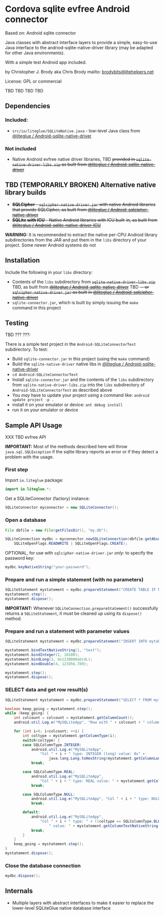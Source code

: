 # Cordova sqlite evfree Android connector

Based on: Android sqlite connector

Java classes with abstract interface layers to provide a simple, easy-to-use Java interface to the andriod-sqlite-native-driver library (may be adapted for other Java environments).

With a simple test Android app included.

by Christopher J. Brody aka Chris Brody mailto: brodybits@litehelpers.net

License: GPL or commercial

TBD TBD TBD TBD

## Dependencies

### Included:

- `src/io/liteglue/SQLiteNative.java` - low-level Java class from  [@liteglue / Android-sqlite-native-driver](https://github.com/liteglue/Android-sqlite-native-driver)

### Not included

- Native Android evfree native driver libraries, TBD ~~provided in `sqlite-native-driver-libs.zip` as built from [@liteglue / Android-sqlite-native-driver](https://github.com/liteglue/Android-sqlite-native-driver)~~

## TBD (TEMPORARILY BROKEN) Alternative native library builds

- ~~**SQLCipher** - `sqlcipher-native-driver.jar` with native Android libraries that provide SQLCipher, as built from [@liteglue / Android-sqlcipher-native-driver](https://github.com/liteglue/Android-sqlcipher-native-driver)~~
- ~~**SQLite with ICU** - Native Android libraries with ICU built-in, as built from [@liteglue / Android-sqlite-native-driver-ICU](https://github.com/liteglue/Android-sqlite-native-driver-ICU)~~

**WARNING:** It is recommended to extract the native per-CPU Android library subdirectories from the JAR and put them in the `libs` directory of your project. Some newer Android systems do not

## Installation

Include the following in your `libs` directory:
- Contents of the `libs` subdirectory from ~~`sqlite-native-driver-libs.zip`~~ TBD, as built from ~~[@liteglue / Android-sqlite-native-driver](https://github.com/liteglue/Android-sqlite-native-driver)~~ TBD ~~-- or `sqlcipher-native-driver.jar` as built in [@liteglue / Android-sqlcipher-native-driver](https://github.com/liteglue/Android-sqlcipher-native-driver)~~
- `sqlite-connector.jar`, which is built by simply issuing the `make` command in this project

## Testing

TBD ??? ???:

There is a simple test project in the `Android-SQLiteConnectorTest` subdirectory. To test:
- Build `sqlite-connector.jar` in this project (using the `make` command)
- Build the `sqlite-native-driver` native libs in [@liteglue / Android-sqlite-native-driver](https://github.com/liteglue/Android-sqlite-native-driver)
- `cd Android-SQLiteConnectorTest`
- Install `sqlite-connector.jar` and the contents of the `libs` subdirectory from `sqlite-native-driver-libs.zip` into the `libs` subdirectory of `Android-SQLiteConnectorTest` as described above
- You *may* have to update your project using a command like: `android update project -p .`
- install it on your emulator or device: `ant debug install`
- run it on your emulator or device

## Sample API Usage

XXX TBD evfree API

**IMPORTANT:** Most of the methods described here will throw `java.sql.SQLException` if the sqlite library reports an error or if they detect a problem with the usage.

### First step

Import `io.liteglue` package:

```Java
import io.liteglue.*;
```

Get a SQLiteConnector (factory) instance:

```Java
SQLiteConnector myconnector = new SQLiteConnector();
```

### Open a database

```Java
File dbfile = new File(getFilesDir(), "my.db");

SQLiteConnection mydbc = myconnector.newSQLiteConnection(dbfile.getAbsolutePath(),
    SQLiteOpenFlags.READWRITE | SQLiteOpenFlags.CREATE);
```

OPTIONAL, for use with `sqlcipher-native-driver.jar` *only*: to specify the password key:

```Java
mydbc.keyNativeString("your-password");
```

### Prepare and run a simple statement (with no parameters)

```Java
SQLiteStatement mystatement = mydbc.prepareStatement("CREATE TABLE IF NOT EXISTS mytable (text1 TEXT, num1 INTEGER, num2 INTEGER, real1 REAL)");
mystatement.step();
mystatement.dispose();
```

**IMPORTANT:** Whenever `SQLiteConnection.prepareStatement()` successfully returns a `SQLiteStatement`, it must be cleaned up using its `dispose()` method.

### Prepare and run a statement with parameter values

```Java
SQLiteStatement mystatement = mydbc.prepareStatement("INSERT INTO mytable (text1, num1, num2, real1) VALUES (?,?,?,?)");

mystatement.bindTextNativeString(1, "test");
mystatement.bindInteger(2, 10100);
mystatement.bindLong(3, 0x1230000abcdL);
mystatement.bindDouble(4, 123456.789);

mystatement.step();
mystatement.dispose();
```

### SELECT data and get row result(s)

```Java
SQLiteStatement mystatement = mydbc.prepareStatement("SELECT * FROM mytable;");

boolean keep_going = mystatement.step();
while (keep_going) {
    int colcount = colcount = mystatement.getColumnCount();
    android.util.Log.e("MySQLiteApp", "Row with " + colcount + " columns");

    for (int i=0; i<colcount; ++i) {
        int coltype = mystatement.getColumnType(i);
        switch(coltype) {
        case SQLColumnType.INTEGER:
            android.util.Log.e("MySQLiteApp",
                "Col " + i + " type: INTEGER (long) value: 0x" +
                    java.lang.Long.toHexString(mystatement.getColumnLong(i)));
            break;

        case SQLColumnType.REAL:
            android.util.Log.e("MySQLiteApp",
                "Col " + i + " type: REAL value: " + mystatement.getColumnDouble(i));
            break;

        case SQLColumnType.NULL:
            android.util.Log.e("MySQLiteApp", "Col " + i + " type: NULL (no value)");
            break;

        default:
            android.util.Log.e("MySQLiteApp",
                "Col " + i + " type: " + ((coltype == SQLColumnType.BLOB) ? "BLOB" : "TEXT") +
                    " value: " + mystatement.getColumnTextNativeString(i));
            break;
        }
    }
    keep_going = mystatement.step();
}
mystatement.dispose();
```

### Close the database connection

```Java
mydbc.dispose();

```

## Internals

- Multiple layers with abstract interfaces to make it easier to replace the lower-level SQLiteGlue native database interface

